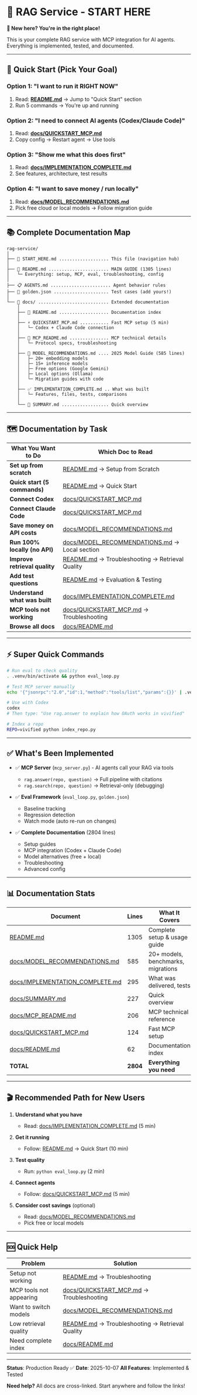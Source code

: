 # 🚀 RAG Service - START HERE

**👋 New here? You're in the right place!**

This is your complete RAG service with MCP integration for AI agents. Everything is implemented, tested, and documented.

---

## 🎯 Quick Start (Pick Your Goal)

### Option 1: "I want to run it RIGHT NOW"
1. Read: **[README.md](README.md)** → Jump to "Quick Start" section
2. Run 5 commands → You're up and running

### Option 2: "I need to connect AI agents (Codex/Claude Code)"
1. Read: **[docs/QUICKSTART_MCP.md](docs/QUICKSTART_MCP.md)**
2. Copy config → Restart agent → Use tools

### Option 3: "Show me what this does first"
1. Read: **[docs/IMPLEMENTATION_COMPLETE.md](docs/IMPLEMENTATION_COMPLETE.md)**
2. See features, architecture, test results

### Option 4: "I want to save money / run locally"
1. Read: **[docs/MODEL_RECOMMENDATIONS.md](docs/MODEL_RECOMMENDATIONS.md)**
2. Pick free cloud or local models → Follow migration guide

---

## 📚 Complete Documentation Map

```
rag-service/
│
├── 📄 START_HERE.md ................... This file (navigation hub)
│
├── 📘 README.md ....................... MAIN GUIDE (1305 lines)
│   └─ Everything: setup, MCP, eval, troubleshooting, config
│
├── 📋 AGENTS.md ....................... Agent behavior rules
├── 🧪 golden.json ..................... Test cases (add yours!)
│
└── 📂 docs/ ........................... Extended documentation
    │
    ├── 📄 README.md ................... Documentation index
    │
    ├── ⚡ QUICKSTART_MCP.md ........... Fast MCP setup (5 min)
    │   └─ Codex + Claude Code connection
    │
    ├── 🔧 MCP_README.md ............... MCP technical details
    │   └─ Protocol specs, troubleshooting
    │
    ├── 🤖 MODEL_RECOMMENDATIONS.md .... 2025 Model Guide (585 lines)
    │   ├─ 20+ embedding models
    │   ├─ 15+ inference models
    │   ├─ Free options (Google Gemini)
    │   ├─ Local options (Ollama)
    │   └─ Migration guides with code
    │
    ├── ✅ IMPLEMENTATION_COMPLETE.md .. What was built
    │   └─ Features, files, tests, comparisons
    │
    └── 📝 SUMMARY.md .................. Quick overview
```

---

## 🗺️ Documentation by Task

| What You Want to Do | Which Doc to Read |
|---------------------|-------------------|
| **Set up from scratch** | [README.md](README.md) → Setup from Scratch |
| **Quick start (5 commands)** | [README.md](README.md) → Quick Start |
| **Connect Codex** | [docs/QUICKSTART_MCP.md](docs/QUICKSTART_MCP.md) |
| **Connect Claude Code** | [docs/QUICKSTART_MCP.md](docs/QUICKSTART_MCP.md) |
| **Save money on API costs** | [docs/MODEL_RECOMMENDATIONS.md](docs/MODEL_RECOMMENDATIONS.md) |
| **Run 100% locally (no API)** | [docs/MODEL_RECOMMENDATIONS.md](docs/MODEL_RECOMMENDATIONS.md) → Local section |
| **Improve retrieval quality** | [README.md](README.md) → Troubleshooting → Retrieval Quality |
| **Add test questions** | [README.md](README.md) → Evaluation & Testing |
| **Understand what was built** | [docs/IMPLEMENTATION_COMPLETE.md](docs/IMPLEMENTATION_COMPLETE.md) |
| **MCP tools not working** | [docs/QUICKSTART_MCP.md](docs/QUICKSTART_MCP.md) → Troubleshooting |
| **Browse all docs** | [docs/README.md](docs/README.md) |

---

## ⚡ Super Quick Commands

```bash
# Run eval to check quality
. .venv/bin/activate && python eval_loop.py

# Test MCP server manually
echo '{"jsonrpc":"2.0","id":1,"method":"tools/list","params":{}}' | .venv/bin/python mcp_server.py

# Use with Codex
codex
# Then type: "Use rag.answer to explain how OAuth works in vivified"

# Index a repo
REPO=vivified python index_repo.py
```

---

## ✅ What's Been Implemented

- ✅ **MCP Server** (`mcp_server.py`) - AI agents call your RAG via tools
  - `rag.answer(repo, question)` → Full pipeline with citations
  - `rag.search(repo, question)` → Retrieval-only (debugging)

- ✅ **Eval Framework** (`eval_loop.py`, `golden.json`)
  - Baseline tracking
  - Regression detection
  - Watch mode (auto re-run on changes)

- ✅ **Complete Documentation** (2804 lines)
  - Setup guides
  - MCP integration (Codex + Claude Code)
  - Model alternatives (free + local)
  - Troubleshooting
  - Advanced config

---

## 📊 Documentation Stats

| Document | Lines | What It Covers |
|----------|-------|----------------|
| [README.md](README.md) | 1305 | Complete setup & usage guide |
| [docs/MODEL_RECOMMENDATIONS.md](docs/MODEL_RECOMMENDATIONS.md) | 585 | 20+ models, benchmarks, migrations |
| [docs/IMPLEMENTATION_COMPLETE.md](docs/IMPLEMENTATION_COMPLETE.md) | 295 | What was delivered, tests |
| [docs/SUMMARY.md](docs/SUMMARY.md) | 227 | Quick overview |
| [docs/MCP_README.md](docs/MCP_README.md) | 206 | MCP technical reference |
| [docs/QUICKSTART_MCP.md](docs/QUICKSTART_MCP.md) | 124 | Fast MCP setup |
| [docs/README.md](docs/README.md) | 62 | Documentation index |
| **TOTAL** | **2804** | **Everything you need** |

---

## 🎬 Recommended Path for New Users

1. **Understand what you have**
   - Read: [docs/IMPLEMENTATION_COMPLETE.md](docs/IMPLEMENTATION_COMPLETE.md) (5 min)

2. **Get it running**
   - Follow: [README.md](README.md) → Quick Start (10 min)

3. **Test quality**
   - Run: `python eval_loop.py` (2 min)

4. **Connect agents**
   - Follow: [docs/QUICKSTART_MCP.md](docs/QUICKSTART_MCP.md) (5 min)

5. **Consider cost savings** (optional)
   - Read: [docs/MODEL_RECOMMENDATIONS.md](docs/MODEL_RECOMMENDATIONS.md)
   - Pick free or local models

---

## 🆘 Quick Help

| Problem | Solution |
|---------|----------|
| Setup not working | [README.md](README.md) → Troubleshooting |
| MCP tools not appearing | [docs/QUICKSTART_MCP.md](docs/QUICKSTART_MCP.md) → Troubleshooting |
| Want to switch models | [docs/MODEL_RECOMMENDATIONS.md](docs/MODEL_RECOMMENDATIONS.md) |
| Low retrieval quality | [README.md](README.md) → Troubleshooting → Retrieval Quality |
| Need complete index | [docs/README.md](docs/README.md) |

---

**Status**: Production Ready ✅
**Date**: 2025-10-07
**All Features**: Implemented & Tested

**Need help?** All docs are cross-linked. Start anywhere and follow the links!
